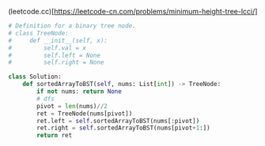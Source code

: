 (leetcode.cc)[https://leetcode-cn.com/problems/minimum-height-tree-lcci/]
```python
# Definition for a binary tree node.
# class TreeNode:
#     def __init__(self, x):
#         self.val = x
#         self.left = None
#         self.right = None

class Solution:
    def sortedArrayToBST(self, nums: List[int]) -> TreeNode:
        if not nums: return None 
        # dfs 
        pivot = len(nums)//2
        ret = TreeNode(nums[pivot])
        ret.left = self.sortedArrayToBST(nums[:pivot])
        ret.right = self.sortedArrayToBST(nums[pivot+1:])
        return ret 
```